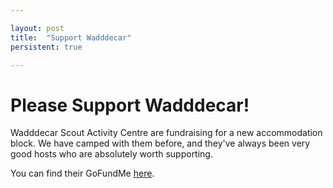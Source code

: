 ```yaml
---

layout: post
title:  "Support Wadddecar"
persistent: true

---
```


# Please Support Wadddecar!

Wadddecar Scout Activity Centre are fundraising for a new accommodation block. We have camped with them before, and they've always been very good hosts
who are absolutely worth supporting.

You can find their GoFundMe [here](https://gofund.me/66734890).